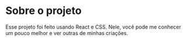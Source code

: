 # Sobre o projeto

Esse projeto foi feito usando React e CSS. Nele, você pode me conhecer um pouco melhor e ver outras de minhas criações. 


